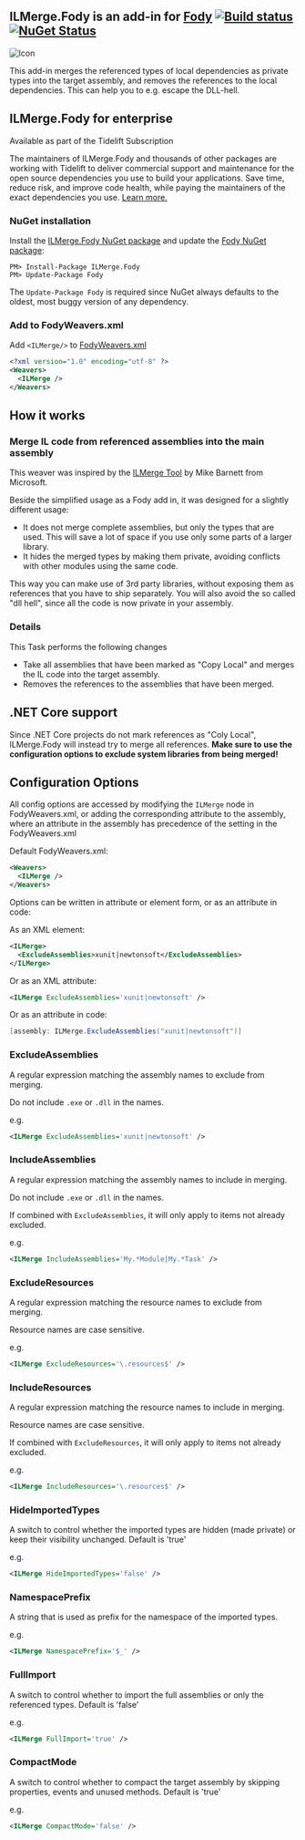 ## ILMerge.Fody is an add-in for [Fody](https://github.com/Fody/Fody/) [![Build status](https://ci.appveyor.com/api/projects/status/3ntf6e6jp0bppo9q?svg=true)](https://ci.appveyor.com/project/tom-englert/ilmerge-fody) [![NuGet Status](http://img.shields.io/nuget/v/ILMerge.Fody.svg?style=flat-square)](https://www.nuget.org/packages/ILMerge.Fody)
![Icon](package_icon.png)

This add-in merges the referenced types of local dependencies as private types into the target assembly, and removes the references to the local dependencies.
This can help you to e.g. escape the DLL-hell.

## ILMerge.Fody for enterprise

Available as part of the Tidelift Subscription

The maintainers of ILMerge.Fody and thousands of other packages are working with Tidelift to deliver commercial support and maintenance for the open source dependencies you use to build your applications. Save time, reduce risk, and improve code health, while paying the maintainers of the exact dependencies you use. [Learn more.](https://tidelift.com/subscription/pkg/nuget-ilmerge.fody?utm_source=nuget-ilmerge-fody&utm_medium=referral&utm_campaign=enterprise&utm_term=repo)

### NuGet installation

Install the [ILMerge.Fody NuGet package](https://nuget.org/packages/ILMerge.Fody/) and update the [Fody NuGet package](https://nuget.org/packages/Fody/):

```
PM> Install-Package ILMerge.Fody
PM> Update-Package Fody
```

The `Update-Package Fody` is required since NuGet always defaults to the oldest, most buggy version of any dependency.


### Add to FodyWeavers.xml

Add `<ILMerge/>` to [FodyWeavers.xml](https://github.com/Fody/Fody#add-fodyweaversxml)

```xml
<?xml version="1.0" encoding="utf-8" ?>
<Weavers>
  <ILMerge />
</Weavers>
```


## How it works


### Merge IL code from referenced assemblies into the main assembly

This weaver was inspired by the [ILMerge Tool](https://github.com/dotnet/ILMerge) by Mike Barnett from Microsoft.

Beside the simplified usage as a Fody add in, it was designed for a slightly different usage: 

- It does not merge complete assemblies, but only the types that are used. This will save a lot of space if you use only some parts of a larger library.
- It hides the merged types by making them private, avoiding conflicts with other modules using the same code.

This way you can make use of 3rd party libraries, without exposing them as references that you have to ship separately. 
You will also avoid the so called "dll hell", since all the code is now private in your assembly.


### Details

This Task performs the following changes

- Take all assemblies that have been marked as "Copy Local" and merges the IL code into the target assembly.
- Removes the references to the assemblies that have been merged.

## .NET Core support

Since .NET Core projects do not mark references as "Coly Local", ILMerge.Fody will instead try to merge all references. 
**Make sure to use the configuration options to exclude system libraries from being merged!**


## Configuration Options

All config options are accessed by modifying the `ILMerge` node in FodyWeavers.xml,
or adding the corresponding attribute to the assembly, 
where an attribute in the assembly has precedence of the setting in the FodyWeavers.xml

Default FodyWeavers.xml:

```xml
<Weavers>
  <ILMerge />
</Weavers>
```

Options can be written in attribute or element form, or as an attribute in code:

As an XML element:

```xml
<ILMerge>
  <ExcludeAssemblies>xunit|newtonsoft</ExcludeAssemblies>
</ILMerge>
```

Or as an XML attribute:

```xml
<ILMerge ExcludeAssemblies='xunit|newtonsoft' />
```

Or as an attribute in code:

```c#
[assembly: ILMerge.ExcludeAssemblies("xunit|newtonsoft")]
```

### ExcludeAssemblies

A regular expression matching the assembly names to exclude from merging.

Do not include `.exe` or `.dll` in the names.

e.g.
```xml
<ILMerge ExcludeAssemblies='xunit|newtonsoft' />
```

### IncludeAssemblies

A regular expression matching the assembly names to include in merging.

Do not include `.exe` or `.dll` in the names.

If combined with `ExcludeAssemblies`, it will only apply to items not already excluded.

e.g.
```xml
<ILMerge IncludeAssemblies='My.*Module|My.*Task' />
```

### ExcludeResources

A regular expression matching the resource names to exclude from merging.

Resource names are case sensitive.

e.g.
```xml
<ILMerge ExcludeResources='\.resources$' />
```

### IncludeResources

A regular expression matching the resource names to include in merging.

Resource names are case sensitive.

If combined with `ExcludeResources`, it will only apply to items not already excluded.

e.g.
```xml
<ILMerge IncludeResources='\.resources$' />
```

### HideImportedTypes

A switch to control whether the imported types are hidden (made private) or keep their visibility unchanged. Default is 'true'

e.g.

```xml
<ILMerge HideImportedTypes='false' />
```

### NamespacePrefix

A string that is used as prefix for the namespace of the imported types.

e.g.
```xml
<ILMerge NamespacePrefix='$_' />
```

### FullImport

A switch to control whether to import the full assemblies or only the referenced types. Default is 'false'

e.g.

```xml
<ILMerge FullImport='true' />
```

### CompactMode

A switch to control whether to compact the target assembly by skipping properties, events and unused methods. Default is 'true'

e.g.

```xml
<ILMerge CompactMode='false' />
```
